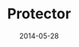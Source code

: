 ---
layout: media
category: media
series: "The New Man"
title: "Protector"
date: 2014-05-28
description: "Brian Tome talks about how the new man is a protector."
video: "https://s3.amazonaws.com/crossroadsvideomessages/thenewman_05.mp4"
video-poster: "https://www.crossroads.net/uploadedfiles/thenewman_05_still.jpg"
---